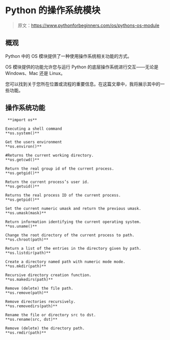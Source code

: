 # Python 的操作系统模块

> 原文：<https://www.pythonforbeginners.com/os/pythons-os-module>

## 概观

Python 中的 OS 模块提供了一种使用操作系统相关功能的方式。

OS 模块提供的功能允许您与运行 Python 的底层操作系统进行交互——无论是 Windows、Mac 还是 Linux。

您可以找到关于您所在位置或流程的重要信息。在这篇文章中，我将展示其中的一些功能。

## 操作系统功能

```
 **import os**

Executing a shell command
**os.system()**    

Get the users environment 
**os.environ()**   

#Returns the current working directory.
**os.getcwd()**   

Return the real group id of the current process.
**os.getgid()**       

Return the current process’s user id.
**os.getuid()**    

Returns the real process ID of the current process.
**os.getpid()**     

Set the current numeric umask and return the previous umask.
**os.umask(mask)**   

Return information identifying the current operating system.
**os.uname()**     

Change the root directory of the current process to path.
**os.chroot(path)**   

Return a list of the entries in the directory given by path.
**os.listdir(path)** 

Create a directory named path with numeric mode mode.
**os.mkdir(path)**    

Recursive directory creation function.
**os.makedirs(path)**  

Remove (delete) the file path.
**os.remove(path)**    

Remove directories recursively.
**os.removedirs(path)** 

Rename the file or directory src to dst.
**os.rename(src, dst)**  

Remove (delete) the directory path.
**os.rmdir(path)** 
```